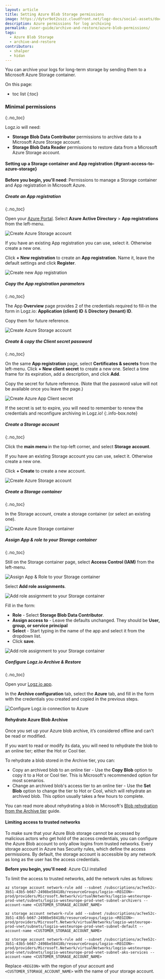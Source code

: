 ```yaml
---
layout: article
title: Setting Azure Blob Storage permissions
image: https://dytvr9ot2sszz.cloudfront.net/logz-docs/social-assets/docs-social.jpg
description: Azure permissions for log archiving
permalink: /user-guide/archive-and-restore/azure-blob-permissions/
tags:
  - Azure Blob Storage
  - archive-and-restore
contributors:
  - shalper
  - hidan
---
```


<!-- tabContainer:start
<div class="branching-container">

* [Archive to Blob](#permissions)
* [Limit access to trusted networks](#limits)
{:.branching-tabs}
-->
<!-- tab:start 
<div id="permissions"> -->

You can archive your logs for long-term storage by sending them to a Microsoft Azure Storage container.

On this page: 

* toc list
{:toc}

### Minimal permissions
{:.no_toc}

Logz.io will need:

* **Storage Blob Data Contributor** permissions to archive data to a Microsoft Azure Storage account.
* **Storage Blob Data Reader** permissions to restore data from a Microsoft Azure Storage account.


#### Setting up a Storage container and App registration {#grant-access-to-azure-storage}

**Before you begin, you'll need**: Permissions to manage a Storage container and App registration in Microsoft Azure.

<div class="tasklist">

##### Create an App registration
{:.no_toc}

Open your [Azure Portal](https://portal.azure.com/).
Select **Azure Active Directory** > **App registrations** from the left-menu.

![Create Azure Storage account](https://dytvr9ot2sszz.cloudfront.net/logz-docs/archive-azure/azure-app-registration.png)

If you have an existing App registration you can use, select it. Otherwise create a new one.

Click **+ New registration** to create an **App registration**. Name it, leave the default settings and click **Register**.

![Create new App registration](https://dytvr9ot2sszz.cloudfront.net/logz-docs/archive-azure/azure-new-app.png)

##### Copy the App registration parameters
{:.no_toc}

The App **Overview** page provides 2 of the credentials required to fill-in the form in Logz.io: **Application (client) ID** & **Directory (tenant) ID**.

Copy them for future reference.

![Create Azure Storage account](https://dytvr9ot2sszz.cloudfront.net/logz-docs/archive-azure/azure-app-id.png)

##### Create & copy the Client secret password
{:.no_toc}

On the same **App registration** page, select **Certificates & secrets** from the left-menu.
Click **+ New client secret** to create a new one. Select a time frame for its expiration, add a description, and click **Add**.

Copy the secret for future reference. (Note that the password value will not be available once you leave the page.)

![Create Azure App Client secret](https://dytvr9ot2sszz.cloudfront.net/logz-docs/archive-azure/azure-certificates-secrets.png)

If the secret is set to expire, you will need to remember to renew the credentials and reconfigure archiving in Logz.io!
{:.info-box.note}

##### Create a Storage account
{:.no_toc}

Click the **main menu <i class="fas fa-bars"></i>** in the top-left corner, and select **Storage account**.

If you have an existing Storage account you can use, select it. Otherwise create a new one.

Click **+ Create** to create a new account.

![Create Azure Storage account](https://dytvr9ot2sszz.cloudfront.net/logz-docs/archive-azure/create-azure-storage-account.png)

##### Create a Storage container
{:.no_toc}

In the Storage account, create a storage container (or select an existing one).

![Create Azure Storage container](https://dytvr9ot2sszz.cloudfront.net/logz-docs/archive-azure/azure-container.png)

##### Assign App & role to your Storage container
{:.no_toc}

Still on the Storage container page, select **Access Control (IAM)** from the left-menu.

![Assign App & Role to your Storage container](https://dytvr9ot2sszz.cloudfront.net/logz-docs/archive-azure/azure-container-access.png)

Select **Add role assignments**.

![Add role assignment to your Storage container](https://dytvr9ot2sszz.cloudfront.net/logz-docs/archive-azure/azure-container-add-role-assignment.png)

Fill in the form:

* **Role** - Select **Storage Blob Data Contributor**.
* **Assign access to** - Leave the defaults unchanged. They should be **User, group, or service principal**
* **Select** - Start typing in the name of the app and select it from the dropdown list.
* Click **save**.

![Add role assignment to your Storage container](https://dytvr9ot2sszz.cloudfront.net/logz-docs/archive-azure/azure-container-add-role-assignment1.png)

##### Configure Logz.io Archive & Restore
{:.no_toc}

Open your [Logz.io app](https://app.logz.io/#/dashboard/tools/archive-and-restore).

In the **Archive configuration** tab, select the **Azure** tab, and fill in the form with the credentials you created and copied in the previous steps.

![Configure Logz.io connection to Azure](https://dytvr9ot2sszz.cloudfront.net/logz-docs/archive-azure/archive-to-azure.png)

</div>

#### Rehydrate Azure Blob Archive

Once you set up your Azure blob archive, it’s considered offline and can’t be read or modified.

If you want to read or modify its data, you will need to rehydrate the blob to an online tier; either the Hot or Cool tier.

To rehydrate a blob stored in the Archive tier, you can:

* Copy an archived blob to an online tier - Use the **Copy Blob** option to copy it to a Hot or Cool tier. This is Microsoft's recommended option for most scenarios.
* Change an archived blob's access tier to an online tier - Use the **Set Blob** option to change the tier to Hot or Cool, which will rehydrate an archived blob. This option usually takes a few hours to complete.

You can read more about rehydrating a blob in Microsoft's [Blob rehydration from the Archive tier](https://learn.microsoft.com/en-us/azure/storage/blobs/archive-rehydrate-overview) guide.


<!--</div>-->
<!-- tab:end -->
<!-- tab:start -->
<!-- <div id="limits"> -->


#### Limiting access to trusted networks

To make sure that your Azure Blob storage cannot be accessed by malicious actors who get hold of the access credentials, you can configure the Azure Blob account to only allow logins from trusted networks. Every storage account in Azure has Security rules, which define the access permissions. By default, the storage account is accessible by any network as long as the user has the access credentials.

**Before you begin, you'll need**: Azure CLI installed

To limit the access to trusted networks, add the network rules as follows:


```shell
az storage account network-rule add --subnet /subscriptions/ac7ee52c-3b51-43b5-b667-2498be58418b/resourceGroups/logzio-<REGION>-prod/providers/Microsoft.Network/virtualNetworks/logzio-westeurope-prod-vnet/subnets/logzio-westeurope-prod-vnet-subnet-archivers --account-name <CUSTOMER_STORAGE_ACCOUNT_NAME>

az storage account network-rule add --subnet /subscriptions/ac7ee52c-3b51-43b5-b667-2498be58418b/resourceGroups/logzio-<REGION>-prod/providers/Microsoft.Network/virtualNetworks/logzio-westeurope-prod-vnet/subnets/logzio-westeurope-prod-vnet-subnet-default --account-name <CUSTOMER_STORAGE_ACCOUNT_NAME>

az storage account network-rule add --subnet /subscriptions/ac7ee52c-3b51-43b5-b667-2498be58418b/resourceGroups/logzio-<REGION>-prod/providers/Microsoft.Network/virtualNetworks/logzio-westeurope-prod-vnet/subnets/logzio-westeurope-prod-vnet-subnet-aks-services --account-name <CUSTOMER_STORAGE_ACCOUNT_NAME>
```

Replace `<REGION>` with the region of your account and `<CUSTOMER_STORAGE_ACCOUNT_NAME>` with the name of your storage account.

<!--
</div> -->
<!-- tab:end -->

<!-- </div> -->
<!-- tabContainer:end -->

